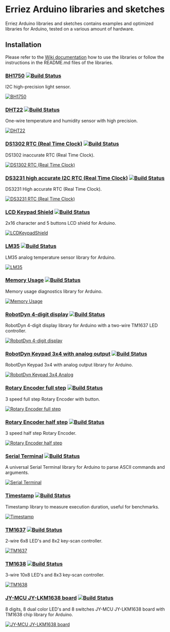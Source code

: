 # Erriez Arduino libraries and sketches

Erriez Arduino libraries and sketches contains examples and optimized libraries for Arduino, tested on a various amount of hardware.

## Installation

Please refer to the [Wiki documentation](https://github.com/Erriez/ErriezArduinoLibrariesAndSketches/wiki) how to use the libraries or follow the instructions in the README.md files of the libraries.

### [BH1750](https://github.com/Erriez/ErriezBH1750)  [![Build Status](https://travis-ci.org/Erriez/ErriezBH1750.svg?branch=master)](https://travis-ci.org/Erriez/ErriezBH1750)

I2C high-precision light sensor.

[![BH1750](https://raw.githubusercontent.com/Erriez/ErriezBH1750/master/extras/BH1750.png)](https://github.com/Erriez/ErriezBH1750)


### [DHT22](https://github.com/Erriez/ErriezDHT22)  [![Build Status](https://travis-ci.org/Erriez/ErriezDHT22.svg?branch=master)](https://travis-ci.org/Erriez/ErriezDHT22)

One-wire temperature and humidity sensor with high precision.

[![DHT22](https://raw.githubusercontent.com/Erriez/ErriezDHT22/master/extras/AM2302_DHT22_sensor.png)](https://github.com/Erriez/ErriezDHT22)


### [DS1302 RTC (Real Time Clock)](https://github.com/Erriez/ErriezDS1302)  [![Build Status](https://travis-ci.org/Erriez/ErriezDS1302.svg?branch=master)](https://travis-ci.org/Erriez/ErriezDS1302)

DS1302 inaccurate RTC (Real Time Clock).

[![DS1302 RTC (Real Time Clock)](https://raw.githubusercontent.com/Erriez/ErriezDS1302/master/extras/DS1302.png)](https://github.com/Erriez/ErriezDS1302)


### [DS3231 high accurate I2C RTC (Real Time Clock)](https://github.com/Erriez/ErriezDS3231)  [![Build Status](https://travis-ci.org/Erriez/ErriezDS3231.svg?branch=master)](https://travis-ci.org/Erriez/ErriezDS3231)

DS3231 High accurate RTC (Real Time Clock).

[![DS3231 RTC (Real Time Clock)](https://raw.githubusercontent.com/Erriez/ErriezDS3231/master/extras/DS3231.png)](https://github.com/Erriez/ErriezDS3231)


### [LCD Keypad Shield](https://github.com/Erriez/ErriezLCDKeypadShield)  [![Build Status](https://travis-ci.org/Erriez/ErriezLCDKeypadShield.svg?branch=master)](https://travis-ci.org/Erriez/ErriezLCDKeypadShield)

2x16 character and 5 buttons LCD shield for Arduino.

[![LCDKeypadShield](https://raw.githubusercontent.com/Erriez/ErriezLCDKeypadShield/master/extras/LCDKeypadShield_board.png)](https://github.com/Erriez/ErriezLCDKeypadShield)


### [LM35](https://github.com/Erriez/ErriezLM35)  [![Build Status](https://travis-ci.org/Erriez/ErriezLM35.svg?branch=master)](https://travis-ci.org/Erriez/ErriezLM35)

LM35 analog temperature sensor library for Arduino.

[![LM35](https://raw.githubusercontent.com/Erriez/ErriezLM35/master/extras/LM35_pins.png)](https://github.com/Erriez/ErriezLM35)


### [Memory Usage](https://github.com/Erriez/ErriezMemoryUsage)  [![Build Status](https://travis-ci.org/Erriez/ErriezMemoryUsage.svg?branch=master)](https://travis-ci.org/Erriez/ErriezMemoryUsage)

Memory usage diagnostics library for Arduino.

[![Memory Usage](https://raw.githubusercontent.com/Erriez/ErriezMemoryUsage/master/extras/ErriezMemoryUsage.png)](https://github.com/Erriez/ErriezMemoryUsage)


### [RobotDyn 4-digit display](https://github.com/Erriez/ErriezRobotDyn4DigitDisplay)  [![Build Status](https://travis-ci.org/Erriez/ErriezRobotDyn4DigitDisplay.svg?branch=master)](https://travis-ci.org/Erriez/ErriezRobotDyn4DigitDisplay)

RobotDyn 4-digit display library for Arduino with a two-wire TM1637 LED controller.

[![RobotDyn 4-digit display](https://raw.githubusercontent.com/Erriez/ErriezRobotDyn4DigitDisplay/master/extras/ErriezRobotDyn4DigitDisplay.png)](https://github.com/Erriez/ErriezRobotDyn4DigitDisplay)


### [RobotDyn Keypad 3x4 with analog output](https://github.com/Erriez/ErriezRobotDynKeypad3x4Analog)  [![Build Status](https://travis-ci.org/Erriez/ErriezRobotDynKeypad3x4Analog.svg?branch=master)](https://travis-ci.org/ErriezRobotDynKeypad3x4Analog)

RobotDyn Keypad 3x4 with analog output library for Arduino.

[![RobotDyn Keypad 3x4 Analog](https://raw.githubusercontent.com/Erriez/ErriezRobotDynKeypad3x4Analog/master/extras/RobotDynKeypad3x4Analog.png)](https://github.com/Erriez/ErriezRobotDynKeypad3x4Analog)


### [Rotary Encoder full step](https://github.com/Erriez/ErriezRotaryEncoderFullStep)  [![Build Status](https://travis-ci.org/Erriez/ErriezRotaryEncoderFullStep.svg?branch=master)](https://travis-ci.org/Erriez/ErriezRotaryEncoderFullStep)

3 speed full step Rotary Encoder with button.

[![Rotary Encoder full step](https://raw.githubusercontent.com/Erriez/ErriezRotaryEncoderFullStep/master/extras/RotaryEncoder.png)](https://github.com/Erriez/ErriezRotaryEncoderFullStep)


### [Rotary Encoder half step](https://github.com/Erriez/ErriezRotaryEncoderHalfStep)  [![Build Status](https://travis-ci.org/Erriez/ErriezRotaryEncoderHalfStep.svg?branch=master)](https://travis-ci.org/Erriez/ErriezRotaryEncoderHalfStep)

3 speed half step Rotary Encoder.

[![Rotary Encoder half step](https://raw.githubusercontent.com/Erriez/ErriezRotaryEncoderHalfStep/master/extras/RotaryEncoder.png)](https://github.com/Erriez/ErriezRotaryEncoderHalfStep)


### [Serial Terminal](https://github.com/Erriez/ErriezSerialTerminal)  [![Build Status](https://travis-ci.org/Erriez/ErriezSerialTerminal.svg?branch=master)](https://travis-ci.org/Erriez/ErriezSerialTerminal)

A universal Serial Terminal library for Arduino to parse ASCII commands and arguments.

[![Serial Terminal](https://raw.githubusercontent.com/Erriez/ErriezSerialTerminal/master/extras/ScreenshotSerialTerminal.png)](https://github.com/Erriez/ErriezSerialTerminal)


### [Timestamp](https://github.com/Erriez/ErriezTimestamp)  [![Build Status](https://travis-ci.org/Erriez/ErriezTimestamp.svg?branch=master)](https://travis-ci.org/Erriez/ErriezTimestamp)

Timestamp library to measure execution duration, useful for benchmarks.

[![Timestamp](https://raw.githubusercontent.com/Erriez/ErriezTimestamp/master/extras/timestamp.png)](https://github.com/Erriez/ErriezTimestamp)


### [TM1637](https://github.com/Erriez/ErriezTM1637)  [![Build Status](https://travis-ci.org/Erriez/ErriezTM1637.svg?branch=master)](https://travis-ci.org/Erriez/ErriezTM1637)

2-wire 6x8 LED's and 8x2 key-scan controller.

[![TM1637](https://raw.githubusercontent.com/Erriez/ErriezTM1637/master/extras/TM1637_pins.jpg)](https://github.com/Erriez/ErriezTM1637)


### [TM1638](https://github.com/Erriez/ErriezTM1638)  [![Build Status](https://travis-ci.org/Erriez/ErriezTM1638.svg?branch=master)](https://travis-ci.org/Erriez/ErriezTM1638)

3-wire 10x8 LED's and 8x3 key-scan controller.

[![TM1638](https://raw.githubusercontent.com/Erriez/ErriezTM1638/master/extras/TM1638_pins.jpg)](https://github.com/Erriez/ErriezTM1638)


### [JY-MCU JY-LKM1638 board](https://github.com/Erriez/ErriezLKM1638)  [![Build Status](https://travis-ci.org/Erriez/ErriezLKM1638.svg?branch=master)](https://travis-ci.org/Erriez/ErriezLKM1638)

8 digits, 8 dual color LED's and 8 switches JY-MCU JY-LKM1638 board with TM1638 chip library for Arduino.

[![JY-MCU JY-LKM1638 board](https://raw.githubusercontent.com/Erriez/ErriezLKM1638/master/extras/LKM1638_board.jpg)](https://github.com/Erriez/ErriezLKM1638)

